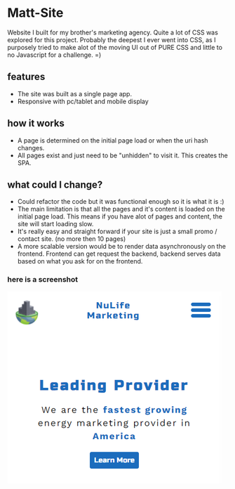 # Matt-Site
Website I built for my brother's marketing agency. Quite a lot of CSS was explored for this project. Probably the deepest I ever went into CSS, as I purposely tried to make alot of the moving UI out of PURE CSS and little to no Javascript for a challenge. =)

## features
* The site was built as a single page app.
* Responsive with pc/tablet and mobile display


## how it works
* A page is determined on the initial page load or when the uri hash changes.
* All pages exist and just need to be "unhidden" to visit it. This creates the SPA.

## what could I change?
* Could refactor the code but it was functional enough so it is what it is :)
* The main limitation is that all the pages and it's content is loaded on the initial page load. This means if you have alot of pages and content, the site will start loading slow.
* It's really easy and straight forward if your site is just a small promo / contact site. (no more then 10 pages)
* A more scalable version would be to render data asynchronously on the frontend. Frontend can get request the backend, backend serves data based on what you ask for on the frontend. 

### here is a screenshot
![Screenshot of Website](screenshot.png)
